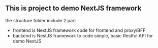 ## This is project to demo NextJS framework
the structure folder include 2 part
- frontend is NextJS framework code for frontend and proxy/BFF
- backend is NestJS framework to code simple, basic Restful API for demo NextJS

